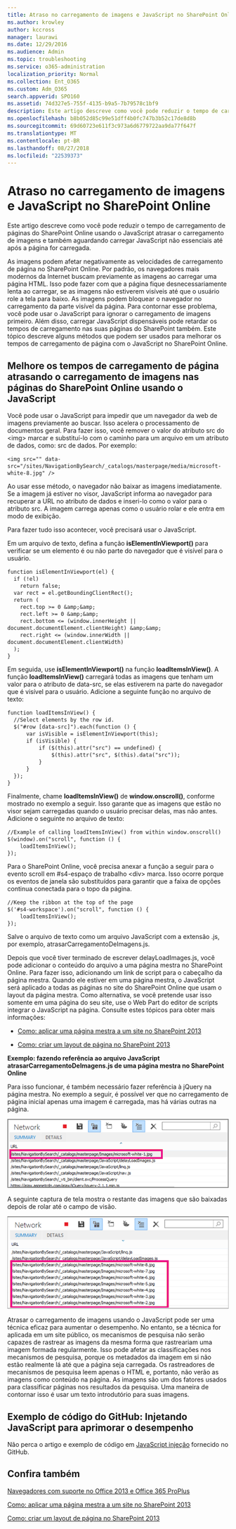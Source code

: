 ```yaml
---
title: Atraso no carregamento de imagens e JavaScript no SharePoint Online
ms.author: krowley
author: kccross
manager: laurawi
ms.date: 12/29/2016
ms.audience: Admin
ms.topic: troubleshooting
ms.service: o365-administration
localization_priority: Normal
ms.collection: Ent_O365
ms.custom: Adm_O365
search.appverid: SPO160
ms.assetid: 74d327e5-755f-4135-b9a5-7b79578c1bf9
description: Este artigo descreve como você pode reduzir o tempo de carregamento de páginas do SharePoint Online usando o JavaScript atrasar o carregamento de imagens e também aguardando carregar JavaScript não essenciais até após a página for carregada.
ms.openlocfilehash: b8b052d85c99e51dff4b0fc747b3b52c17de8d8b
ms.sourcegitcommit: 69d60723e611f3c973a6d6779722aa9da77f647f
ms.translationtype: MT
ms.contentlocale: pt-BR
ms.lasthandoff: 08/27/2018
ms.locfileid: "22539373"
---
```

# <a name="delay-loading-images-and-javascript-in-sharepoint-online"></a>Atraso no carregamento de imagens e JavaScript no SharePoint Online

Este artigo descreve como você pode reduzir o tempo de carregamento de páginas do SharePoint Online usando o JavaScript atrasar o carregamento de imagens e também aguardando carregar JavaScript não essenciais até após a página for carregada. 
  
As imagens podem afetar negativamente as velocidades de carregamento de página no SharePoint Online. Por padrão, os navegadores mais modernos da Internet buscam previamente as imagens ao carregar uma página HTML. Isso pode fazer com que a página fique desnecessariamente lenta ao carregar, se as imagens não estiverem visíveis até que o usuário role a tela para baixo. As imagens podem bloquear o navegador no carregamento da parte visível da página. Para contornar esse problema, você pode usar o JavaScript para ignorar o carregamento de imagens primeiro. Além disso, carregar JavaScript dispensáveis pode retardar os tempos de carregamento nas suas páginas do SharePoint também. Este tópico descreve alguns métodos que podem ser usados para melhorar os tempos de carregamento de página com o JavaScript no SharePoint Online. 
  
## <a name="improve-page-load-times-by-delaying-image-loading-in-sharepoint-online-pages-by-using-javascript"></a>Melhore os tempos de carregamento de página atrasando o carregamento de imagens nas páginas do SharePoint Online usando o JavaScript

Você pode usar o JavaScript para impedir que um navegador da web de imagens previamente ao buscar. Isso acelera o processamento de documentos geral. Para fazer isso, você remover o valor do atributo src do \<img\> marcar e substituí-lo com o caminho para um arquivo em um atributo de dados, como: src de dados. Por exemplo:
  
```
<img src="" data-src="/sites/NavigationBySearch/_catalogs/masterpage/media/microsoft-white-8.jpg" />
```

Ao usar esse método, o navegador não baixar as imagens imediatamente. Se a imagem já estiver no visor, JavaScript informa ao navegador para recuperar a URL no atributo de dados e inseri-lo como o valor para o atributo src. A imagem carrega apenas como o usuário rolar e ele entra em modo de exibição.
  
Para fazer tudo isso acontecer, você precisará usar o JavaScript.
  
Em um arquivo de texto, defina a função **isElementInViewport()** para verificar se um elemento é ou não parte do navegador que é visível para o usuário. 
  
```
function isElementInViewport(el) {
  if (!el)
    return false;
  var rect = el.getBoundingClientRect();
  return (
    rect.top >= 0 &amp;&amp;
    rect.left >= 0 &amp;&amp;
    rect.bottom <= (window.innerHeight || document.documentElement.clientHeight) &amp;&amp;
    rect.right <= (window.innerWidth || document.documentElement.clientWidth) 
  );
}

```

Em seguida, use **isElementInViewport()** na função **loadItemsInView()**. A função **loadItemsInView()** carregará todas as imagens que tenham um valor para o atributo de data-src, se elas estiverem na parte do navegador que é visível para o usuário. Adicione a seguinte função no arquivo de texto: 
  
```
function loadItemsInView() {
  //Select elements by the row id.
  $("#row [data-src]").each(function () {
      var isVisible = isElementInViewport(this);
      if (isVisible) {
          if ($(this).attr("src") == undefined) {
              $(this).attr("src", $(this).data("src"));
          }
      }
  });
}
```

Finalmente, chame **loadItemsInView()** de **window.onscroll()**, conforme mostrado no exemplo a seguir. Isso garante que as imagens que estão no visor sejam carregadas quando o usuário precisar delas, mas não antes. Adicione o seguinte no arquivo de texto: 
  
```
//Example of calling loadItemsInView() from within window.onscroll()
$(window).on("scroll", function () {
    loadItemsInView();
});

```

Para o SharePoint Online, você precisa anexar a função a seguir para o evento scroll em #s4-espaço de trabalho \<div\> marca. Isso ocorre porque os eventos de janela são substituídos para garantir que a faixa de opções continua conectada para o topo da página.
  
```
//Keep the ribbon at the top of the page
$('#s4-workspace').on("scroll", function () {
    loadItemsInView();
});
```

Salve o arquivo de texto como um arquivo JavaScript com a extensão .js, por exemplo, atrasarCarregamentoDeImagens.js.
  
Depois que você tiver terminado de escrever delayLoadImages.js, você pode adicionar o conteúdo do arquivo a uma página mestra no SharePoint Online. Para fazer isso, adicionando um link de script para o cabeçalho da página mestra. Quando ele estiver em uma página mestra, o JavaScript será aplicado a todas as páginas no site do SharePoint Online que usam o layout da página mestra. Como alternativa, se você pretende usar isso somente em uma página do seu site, use o Web Part do editor de scripts integrar o JavaScript na página. Consulte estes tópicos para obter mais informações:
  
- [Como: aplicar uma página mestra a um site no SharePoint 2013](https://go.microsoft.com/fwlink/p/?LinkId=525627)
    
- [Como: criar um layout de página no SharePoint 2013](https://go.microsoft.com/fwlink/p/?LinkId=525628)
    
 **Exemplo: fazendo referência ao arquivo JavaScript atrasarCarregamentoDeImagens.js de uma página mestra no SharePoint Online**
  
Para isso funcionar, é também necessário fazer referência à jQuery na página mestra. No exemplo a seguir, é possível ver que no carregamento de página inicial apenas uma imagem é carregada, mas há várias outras na página.
  
![Captura de tela mostrando uma imagem carregada na página](media/3d177ddb-67e5-43a7-b327-c9f9566ca937.png)
  
A seguinte captura de tela mostra o restante das imagens que são baixadas depois de rolar até o campo de visão.
  
![Captura de tela mostrando várias imagens carregadas na página](media/95eb2b14-f6a1-4eac-a5cb-96097e49514c.png)
  
Atrasar o carregamento de imagens usando o JavaScript pode ser uma técnica eficaz para aumentar o desempenho. No entanto, se a técnica for aplicada em um site público, os mecanismos de pesquisa não serão capazes de rastrear as imagens da mesma forma que rastreariam uma imagem formada regularmente. Isso pode afetar as classificações nos mecanismos de pesquisa, porque os metadados da imagem em si não estão realmente lá até que a página seja carregada. Os rastreadores de mecanismos de pesquisa leem apenas o HTML e, portanto, não verão as imagens como conteúdo na página. As imagens são um dos fatores usados para classificar páginas nos resultados da pesquisa. Uma maneira de contornar isso é usar um texto introdutório para suas imagens.
  
## <a name="github-code-sample-injecting-javascript-to-improve-performance"></a>Exemplo de código do GitHub: Injetando JavaScript para aprimorar o desempenho

Não perca o artigo e exemplo de código em [JavaScript injeção](https://go.microsoft.com/fwlink/p/?LinkId=524759) fornecido no GitHub. 
  
## <a name="see-also"></a>Confira também

[Navegadores com suporte no Office 2013 e Office 365 ProPlus](https://support.office.com/article/57342811-0dc4-4316-b773-20082ced8a82)
  
[Como: aplicar uma página mestra a um site no SharePoint 2013](https://go.microsoft.com/fwlink/p/?LinkId=525627)
  
[Como: criar um layout de página no SharePoint 2013](https://go.microsoft.com/fwlink/p/?LinkId=525628)

